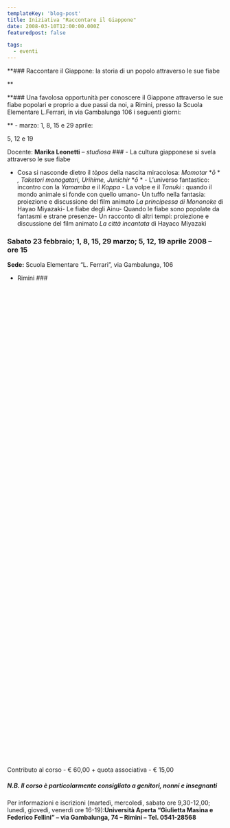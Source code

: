 ```yaml
---
templateKey: 'blog-post'
title: Iniziativa "Raccontare il Giappone"
date: 2008-03-10T12:00:00.000Z
featuredpost: false

tags:
  - eventi
---
```



**### Raccontare il Giappone: la storia di un popolo attraverso le sue fiabe 

**    

 

 **### Una favolosa opportunità per conoscere il Giappone attraverso le sue fiabe popolari e proprio a due passi da noi, a Rimini, presso la Scuola Elementare L.Ferrari, in via Gambalunga 106 i seguenti giorni: 

**   - marzo: 1, 8, 15 e 29 
 aprile:  

 

 5, 12 e 19   

 

 Docente: **Marika Leonetti**  – *studiosa*  ### - La cultura giapponese si svela attraverso le sue fiabe 

 - Cosa si nasconde dietro il *tòpos*  della nascita miracolosa: *Momotar* **ō* * *, Taketori monogatari, Urihime, Junichir* **ō* * - L’universo fantastico: incontro con la *Yamamba*  e il *Kappa* - La volpe e il *Tanuki* : quando il mondo animale si fonde con quello umano- Un tuffo nella fantasia: proiezione e discussione del film animato *La principessa di Mononoke*  di Hayao Miyazaki- Le fiabe degli Ainu- Quando le fiabe sono popolate da fantasmi e strane presenze- Un racconto di altri tempi: proiezione e discussione del film animato *La città incantata*  di Hayaco Miyazaki  

 

 

 ### Sabato 23 febbraio; 1, 8, 15, 29 marzo; 5, 12, 19 aprile 2008 – ore 15 

 **Sede:**  Scuola Elementare “L. Ferrari”, via Gambalunga, 106  

 

 - Rimini ###   

 

  

 

  

 

  

 

  

 

  

 

  

 

  

 

  

 

  

 

  

 

  

 

  

 

  

 

  

 

  

 

  

 

  

 

  

 

  

 

  

 

  

 

  

 

  

 

  

 

  

 

  

 

  

 

  

 

  

 

  

 

  

 

  

 

  

 

  

 

  

 

  

 

 Contributo al corso - € 60,00 + quota associativa - € 15,00 

 ##### *N.B. Il corso è particolarmente consigliato a genitori, nonni e insegnanti*  

 Per informazioni e iscrizioni (martedì, mercoledì, sabato ore 9,30-12,00; lunedì, giovedì, venerdì ore 16-19):**Università Aperta “Giulietta Masina e Federico Fellini” – via Gambalunga, 74 – Rimini – Tel. 0541-28568** 